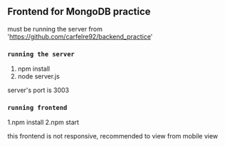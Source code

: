 ## Frontend for MongoDB practice

must be running the server from 'https://github.com/carfelre92/backend_practice'

### `running the server`

1. npm install
2. node server.js

server's port is 3003


### `running frontend`

1.npm install
2.npm start

this frontend is not responsive, recommended to view from mobile view
